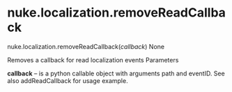 # nuke.localization.removeReadCallback
nuke.localization.removeReadCallback(_callback_)  None

Removes a callback for read localization events
Parameters

**callback** – is a python callable object with arguments path and eventID.
See also
addReadCallback for usage example.